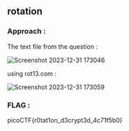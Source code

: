 ## rotation


### Approach : 

The text file from the question :

![Screenshot 2023-12-31 173046](https://github.com/parthhhhh21/picoCTF-writeups/assets/148140667/0b69e2b9-94c1-4a7e-9836-562a542f5be8)


using rot13.com :

![Screenshot 2023-12-31 173059](https://github.com/parthhhhh21/picoCTF-writeups/assets/148140667/2b7c446c-b800-4054-9fbe-f4e8ac0d7278)


### FLAG : 


picoCTF{r0tat1on_d3crypt3d_4c71f5b0}





